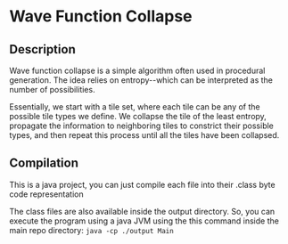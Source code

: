 # Wave Function Collapse

## Description

Wave function collapse is a simple algorithm often used in
procedural generation. The idea relies on entropy--which
can be interpreted as the number of possibilities.

Essentially, we start with a tile set, where
each tile can be any of the possible tile types
we define.
We collapse the tile of the least entropy,
propagate the information to neighboring tiles
to constrict their possible types, and then
repeat this process until all the tiles
have been collapsed.

## Compilation

This is a java project, you can just compile each file into
their .class byte code representation

The class files are also available inside the output directory.
So, you can execute the program using a java JVM using the
this command inside the main repo directory:
`java -cp ./output Main`
